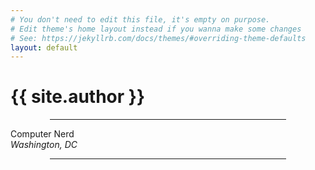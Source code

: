 ```yaml
---
# You don't need to edit this file, it's empty on purpose.
# Edit theme's home layout instead if you wanna make some changes
# See: https://jekyllrb.com/docs/themes/#overriding-theme-defaults
layout: default
---
```


<div class="bgimg w3-display-container w3-animate-opacity w3-text-white">
  <!-- <div class="w3-display-topleft w3-padding-large w3-xlarge">
    Logo
  </div> -->
  <div class="w3-display-middle">
    <h1 class="w3-jumbo w3-animate-top w3-center">{{ site.author }}</h1>
    <hr class="w3-border-grey" style="margin:auto;width:75%">
    <p class="w3-large w3-center">
      Computer Nerd<br/>
      <em>Washington, DC</em>
    </p>
    <hr class="w3-border-grey" style="margin:auto;width:75%">
    <p class="w3-xxlarge w3-center">
      <a href="{{ site.keybase_url }}">
        <i class="fab fa-keybase" aria-hidden="true"></i>
      </a>
      <a href="{{ site.linkedin_url }}">
        <i class="fab fa-linkedin-in" aria-hidden="true"></i>
      </a>
      <a href="{{ site.github_url }}">
        <i class="fab fa-github" aria-hidden="true"></i>
      </a>
      <a href="{{ site.twitter_url }}">
        <i class="fab fa-twitter" aria-hidden="true"></i>
      </a>
      <a href="{{ site.medium_url }}">
        <i class="fab fa-medium-m" aria-hidden="true"></i>
      </a>
    </p>
  </div>
</div>